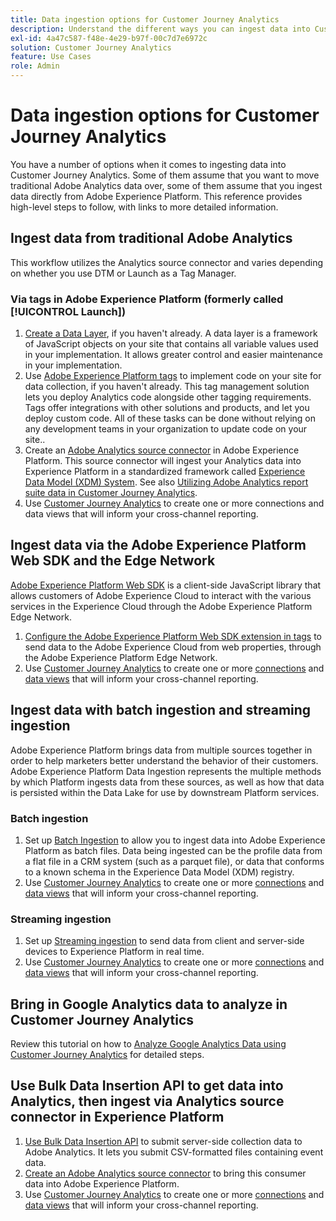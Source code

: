 ```yaml
---
title: Data ingestion options for Customer Journey Analytics
description: Understand the different ways you can ingest data into Customer Journey Analytics
exl-id: 4a47c587-f48e-4e29-b97f-00c7d7e6972c
solution: Customer Journey Analytics
feature: Use Cases
role: Admin
---
```

# Data ingestion options for Customer Journey Analytics

You have a number of options when it comes to ingesting data into Customer Journey Analytics. Some of them assume that you want to move traditional Adobe Analytics data over, some of them assume that you ingest data directly from Adobe Experience Platform. This reference provides high-level steps to follow, with links to more detailed information.

## Ingest data from traditional Adobe Analytics

This workflow utilizes the Analytics source connector and varies depending on whether you use DTM or Launch as a Tag Manager.

### Via tags in Adobe Experience Platform (formerly called [!UICONTROL Launch])

1. [Create a Data Layer](https://experienceleague.adobe.com/docs/analytics/implementation/prepare/data-layer.html), if you haven't already. A data layer is a framework of JavaScript objects on your site that contains all variable values used in your implementation. It allows greater control and easier maintenance in your implementation.
1. Use [Adobe Experience Platform tags](https://experienceleague.adobe.com/docs/analytics/implementation/launch/overview.html) to implement code on your site for data collection, if you haven't already. This tag management solution lets you deploy Analytics code alongside other tagging requirements. Tags offer integrations with other solutions and products, and let you deploy custom code. All of these tasks can be done without relying on any development teams in your organization to update code on your site..
1. Create an [Adobe Analytics source connector](https://experienceleague.adobe.com/docs/experience-platform/sources/ui-tutorials/create/adobe-applications/analytics.html) in Adobe Experience Platform. This source connector will ingest your Analytics data into Experience Platform in a standardized framework called [Experience Data Model (XDM) System](https://experienceleague.adobe.com/docs/experience-platform/xdm/home.html). See also [Utilizing Adobe Analytics report suite data in Customer Journey Analytics](/help/getting-started/aa-vs-cja/aa-data-in-cja.md).
1. Use [Customer Journey Analytics](https://experienceleague.adobe.com/docs/analytics-platform/using/cja-overview/cja-getting-started.html) to create one or more connections and data views that will inform your cross-channel reporting.

## Ingest data via the Adobe Experience Platform Web SDK and the Edge Network

[Adobe Experience Platform Web SDK](https://experienceleague.adobe.com/docs/experience-platform/edge/home.html) is a client-side JavaScript library that allows customers of Adobe Experience Cloud to interact with the various services in the Experience Cloud through the Adobe Experience Platform Edge Network. 

1. [Configure the Adobe Experience Platform Web SDK extension in tags](https://experienceleague.adobe.com/docs/experience-platform/tags/extensions/adobe/sdk/overview.html) to send data to the Adobe Experience Cloud from web properties, through the Adobe Experience Platform Edge Network.
1. Use [Customer Journey Analytics](https://experienceleague.adobe.com/docs/analytics-platform/using/cja-overview/cja-getting-started.html) to create one or more [connections](/help/connections/create-connection.md) and [data views](/help/data-views/data-views.md) that will inform your cross-channel reporting.

## Ingest data with batch ingestion and streaming ingestion

Adobe Experience Platform brings data from multiple sources together in order to help marketers better understand the behavior of their customers. Adobe Experience Platform Data Ingestion represents the multiple methods by which Platform ingests data from these sources, as well as how that data is persisted within the Data Lake for use by downstream Platform services.

### Batch ingestion

1. Set up [Batch Ingestion](https://experienceleague.adobe.com/docs/experience-platform/ingestion/batch/overview.html#batch) to allow you to ingest data into Adobe Experience Platform as batch files. Data being ingested can be the profile data from a flat file in a CRM system (such as a parquet file), or data that conforms to a known schema in the Experience Data Model (XDM) registry.
1. Use [Customer Journey Analytics](https://experienceleague.adobe.com/docs/analytics-platform/using/cja-overview/cja-getting-started.html) to create one or more [connections](/help/connections/create-connection.md) and [data views](/help/data-views/data-views.md) that will inform your cross-channel reporting.

### Streaming ingestion

1. Set up [Streaming ingestion](https://experienceleague.adobe.com/docs/experience-platform/ingestion/streaming/overview.html#streaming) to send data from client and server-side devices to Experience Platform in real time.
1. Use [Customer Journey Analytics](https://experienceleague.adobe.com/docs/analytics-platform/using/cja-overview/cja-getting-started.html) to create one or more [connections](/help/connections/create-connection.md) and [data views](/help/data-views/data-views.md) that will inform your cross-channel reporting.

## Bring in Google Analytics data to analyze in Customer Journey Analytics

Review this tutorial on how to [Analyze Google Analytics Data using Customer Journey Analytics](https://experienceleague.adobe.com/docs/platform-learn/comprehensive-technical-tutorial-v22/module12/ex5.html?lang=en) for detailed steps.

## Use Bulk Data Insertion API to get data into Analytics, then ingest via Analytics source connector in Experience Platform

1. [Use Bulk Data Insertion API](https://www.adobe.io/apis/experiencecloud/analytics/docs.html#!AdobeDocs/analytics-2.0-apis/master/bdia.md) to submit server-side collection data to Adobe Analytics. It lets you submit CSV-formatted files containing event data.
1. [Create an Adobe Analytics source connector](https://experienceleague.adobe.com/docs/experience-platform/sources/ui-tutorials/create/adobe-applications/analytics.html) to bring this consumer data into Adobe Experience Platform.
1. Use [Customer Journey Analytics](https://experienceleague.adobe.com/docs/analytics-platform/using/cja-overview/cja-getting-started.html) to create one or more [connections](/help/connections/create-connection.md) and [data views](/help/data-views/data-views.md) that will inform your cross-channel reporting.
